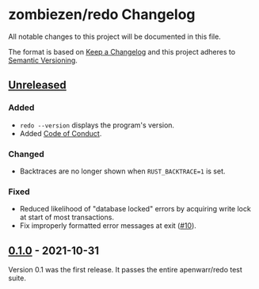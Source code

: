 # zombiezen/redo Changelog

All notable changes to this project will be documented in this file.

The format is based on [Keep a Changelog][] and this project adheres to [Semantic Versioning][].

[Keep a Changelog]: https://keepachangelog.com/en/1.0.0/
[Semantic Versioning]: https://semver.org/spec/v2.0.0.html
[Unreleased]: https://github.com/zombiezen/redo-rs/compare/v0.1.0...HEAD

## [Unreleased]

### Added

- `redo --version` displays the program's version.
- Added [Code of Conduct](https://github.com/zombiezen/redo-rs/blob/main/CODE_OF_CONDUCT.md).

### Changed

- Backtraces are no longer shown when `RUST_BACKTRACE=1` is set.

### Fixed

- Reduced likelihood of "database locked" errors
  by acquiring write lock at start of most transactions.
- Fix improperly formatted error messages at exit
  ([#10](https://github.com/zombiezen/redo-rs/issues/10)).

## [0.1.0] - 2021-10-31

Version 0.1 was the first release.
It passes the entire apenwarr/redo test suite.

[0.1.0]: https://github.com/zombiezen/redo-rs/releases/tag/v0.1.0
